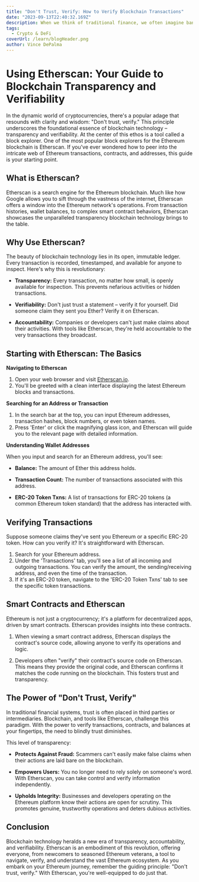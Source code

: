 ```yaml
---
title: "Don't Trust, Verify: How to Verify Blockchain Transactions"
date: "2023-09-13T22:40:32.169Z"
description: When we think of traditional finance, we often imagine banks, credit unions, and other established financial institutions. However, a revolutionary movement has recently begun to reshape our understanding of finance. This movement, known as "DeFi", or "Decentralized Finance", is bringing about a financial transformation, powered predominantly by Ethereum.
tags:
  - Crypto & DeFi
coverUrl: /learn/blogHeader.png
author: Vince DePalma
---
```


# Using Etherscan: Your Guide to Blockchain Transparency and Verifiability

In the dynamic world of cryptocurrencies, there's a popular adage that resounds with clarity and wisdom: "Don't trust, verify." This principle underscores the foundational essence of blockchain technology – transparency and verifiability. At the center of this ethos is a tool called a block explorer. One of the most popular block explorers for the Ethereum blockchain is Etherscan. If you've ever wondered how to peer into the intricate web of Ethereum transactions, contracts, and addresses, this guide is your starting point.

## What is Etherscan?

Etherscan is a search engine for the Ethereum blockchain. Much like how Google allows you to sift through the vastness of the internet, Etherscan offers a window into the Ethereum network's operations. From transaction histories, wallet balances, to complex smart contract behaviors, Etherscan showcases the unparalleled transparency blockchain technology brings to the table.

## Why Use Etherscan?

The beauty of blockchain technology lies in its open, immutable ledger. Every transaction is recorded, timestamped, and available for anyone to inspect. Here's why this is revolutionary:

- **Transparency:** Every transaction, no matter how small, is openly available for inspection. This prevents nefarious activities or hidden transactions.
  
- **Verifiability:** Don't just trust a statement – verify it for yourself. Did someone claim they sent you Ether? Verify it on Etherscan.
  
- **Accountability:** Companies or developers can't just make claims about their activities. With tools like Etherscan, they're held accountable to the very transactions they broadcast.

## Starting with Etherscan: The Basics

**Navigating to Etherscan**

1. Open your web browser and visit [Etherscan.io](https://etherscan.io/).
2. You'll be greeted with a clean interface displaying the latest Ethereum blocks and transactions.

**Searching for an Address or Transaction**

1. In the search bar at the top, you can input Ethereum addresses, transaction hashes, block numbers, or even token names.
2. Press 'Enter' or click the magnifying glass icon, and Etherscan will guide you to the relevant page with detailed information.

**Understanding Wallet Addresses**

When you input and search for an Ethereum address, you'll see:

- **Balance:** The amount of Ether this address holds.
  
- **Transaction Count:** The number of transactions associated with this address.
  
- **ERC-20 Token Txns:** A list of transactions for ERC-20 tokens (a common Ethereum token standard) that the address has interacted with.

## Verifying Transactions

Suppose someone claims they've sent you Ethereum or a specific ERC-20 token. How can you verify it? It's straightforward with Etherscan.

1. Search for your Ethereum address.
2. Under the 'Transactions' tab, you'll see a list of all incoming and outgoing transactions. You can verify the amount, the sending/receiving address, and even the time of the transaction.
3. If it's an ERC-20 token, navigate to the 'ERC-20 Token Txns' tab to see the specific token transactions.

## Smart Contracts and Etherscan

Ethereum is not just a cryptocurrency; it's a platform for decentralized apps, driven by smart contracts. Etherscan provides insights into these contracts.

1. When viewing a smart contract address, Etherscan displays the contract's source code, allowing anyone to verify its operations and logic.
  
2. Developers often "verify" their contract's source code on Etherscan. This means they provide the original code, and Etherscan confirms it matches the code running on the blockchain. This fosters trust and transparency.

## The Power of "Don't Trust, Verify"

In traditional financial systems, trust is often placed in third parties or intermediaries. Blockchain, and tools like Etherscan, challenge this paradigm. With the power to verify transactions, contracts, and balances at your fingertips, the need to blindly trust diminishes.

This level of transparency:

- **Protects Against Fraud:** Scammers can't easily make false claims when their actions are laid bare on the blockchain.
  
- **Empowers Users:** You no longer need to rely solely on someone's word. With Etherscan, you can take control and verify information independently.

- **Upholds Integrity:** Businesses and developers operating on the Ethereum platform know their actions are open for scrutiny. This promotes genuine, trustworthy operations and deters dubious activities.

## Conclusion

Blockchain technology heralds a new era of transparency, accountability, and verifiability. Etherscan is an embodiment of this revolution, offering everyone, from newcomers to seasoned Ethereum veterans, a tool to navigate, verify, and understand the vast Ethereum ecosystem. As you embark on your Ethereum journey, remember the guiding principle: "Don't trust, verify." With Etherscan, you're well-equipped to do just that.

